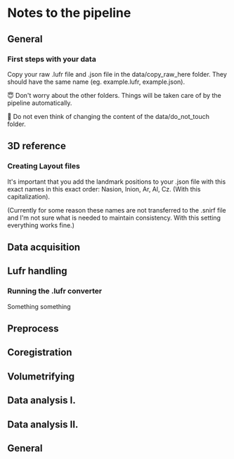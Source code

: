 # Notes to the pipeline

## General
### First steps with your data
Copy your raw .lufr file and .json file in the data/copy_raw_here folder. They should have the same name (eg. example.lufr, example.json).

😇 Don't worry about the other folders. Things will be taken care of by the pipeline automatically.

👿 Do not even think of changing the content of the data/do_not_touch folder. 
  
## 3D reference
### Creating Layout files
It's important that you add the landmark positions to your .json file with this exact names in this exact order: Nasion, Inion, Ar, Al, Cz. (With this capitalization).

(Currently for some reason these names are not transferred to the .snirf file and I'm not sure what is needed to maintain consistency. With this setting everything works fine.)

## Data acquisition
## Lufr handling
### Running the .lufr converter
Something something
## Preprocess
## Coregistration
## Volumetrifying
## Data analysis I.
## Data analysis II.
## General